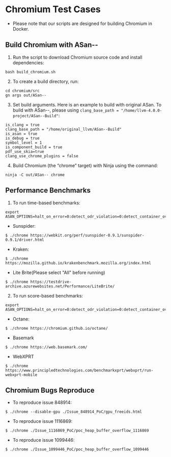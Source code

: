 # Chromium Test Cases
- Please note that our scripts are designed for building Chromium in Docker.
## Build Chromium with ASan--
1. Run the script to download Chromium source code and install dependencies:
```
bash build_chromium.sh
```
2. To create a build directory, run:
```
cd chromium/src
gn args out/ASan--
```
3. Set build arguments. Here is an example to build with original ASan. To build with ASan--, please using `clang_base_path = "/home/llvm-4.0.0-project/ASan--Build"`:
```
is_clang = true
clang_base_path = "/home/original_llvm/ASan--Build"
is_asan = true
is_debug = true
symbol_level = 1
is_component_build = true
pdf_use_skia=true
clang_use_chrome_plugins = false
```
4. Build Chromium (the “chrome” target) with Ninja using the command:
```
ninja -C out/ASan-- chrome
```
## Performance Benchmarks
1. To run time-based benchmarks:
```
export ASAN_OPTIONS=halt_on_error=0:detect_odr_violation=0:detect_container_overflow=0
```
- Sunspider:
```
$ ./chrome https://webkit.org/perf/sunspider-0.9.1/sunspider-0.9.1/driver.html
```
- Kraken:
```
$ ./chrome https://mozilla.github.io/krakenbenchmark.mozilla.org/index.html
```
- Lite Brite(Please select "All" before running)
```
$ ./chrome https://testdrive-archive.azurewebsites.net/Performance/LiteBrite/
```

2. To run score-based benchmarks:
```
export ASAN_OPTIONS=halt_on_error=0:detect_odr_violation=0:detect_container_overflow=0
```
- Octane:
```
$ ./chrome https://chromium.github.io/octane/
```
- Basemark
```
$ ./chrome https://web.basemark.com/
```
- WebXPRT
```
$ ./chrome https://www.principledtechnologies.com/benchmarkxprt/webxprt/run-webxprt-mobile
```

## Chromium Bugs Reproduce
- To reproduce issue 848914:
```
$ ./chrome --disable-gpu ./Issue_848914_PoC/gpu_freeids.html
```

- To reproduce issue 1116869:
```
$ ./chrome ./Issue_1116869_PoC/poc_heap_buffer_overflow_1116869
```

- To reproduce issue 1099446:
```
$ ./chrome ./Issue_1099446_PoC/poc_heap_buffer_overflow_1099446
```

